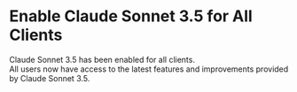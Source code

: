 # Enable Claude Sonnet 3.5 for All Clients

Claude Sonnet 3.5 has been enabled for all clients.  
All users now have access to the latest features and improvements provided by Claude Sonnet 3.5.
